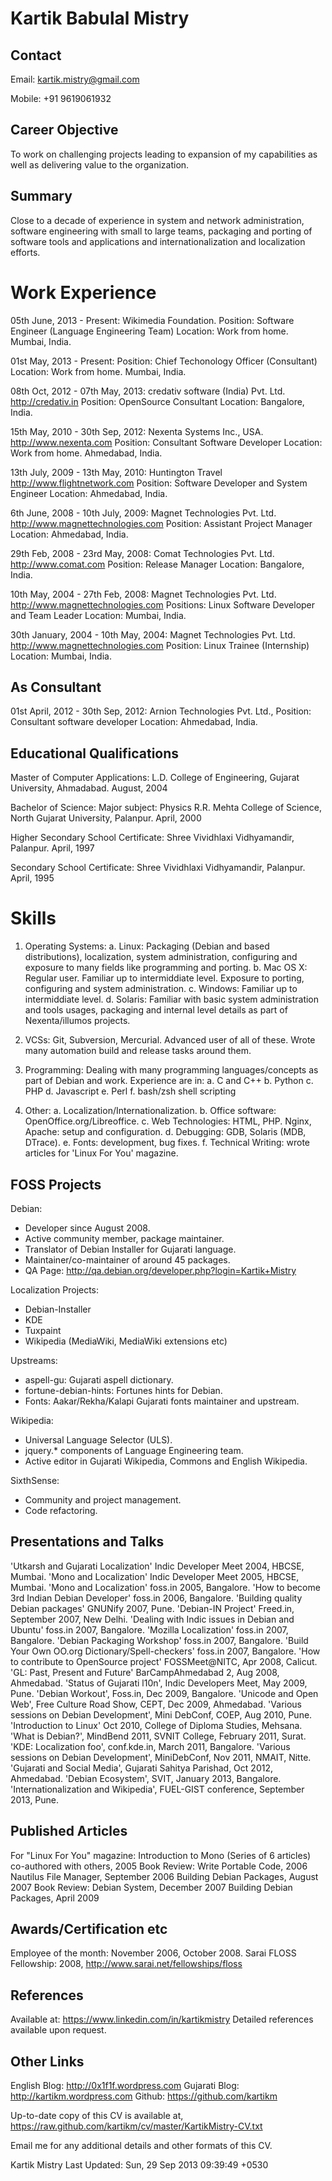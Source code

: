 Kartik Babulal Mistry
=====================

Contact
-------
 Email: kartik.mistry@gmail.com

 Mobile: +91 9619061932

Career Objective
----------------
 To work on challenging projects leading to expansion of my capabilities as
 well as delivering value to the organization.

Summary
-------
 Close to a decade of experience in system and network administration,
 software engineering with small to large teams, packaging and porting of
 software tools and applications and internationalization and localization
 efforts.

Work Experience
===============

 05th June, 2013 - Present:
  Wikimedia Foundation.
  Position: Software Engineer (Language Engineering Team)
  Location: Work from home. Mumbai, India.

 01st May, 2013 - Present:
  <Stealth Startup>
  Position: Chief Techonology Officer (Consultant)
  Location: Work from home. Mumbai, India.

 08th Oct, 2012 - 07th May, 2013:
  credativ software (India) Pvt. Ltd. <http://credativ.in>
  Position: OpenSource Consultant
  Location: Bangalore, India.

 15th May, 2010 - 30th Sep, 2012:
  Nexenta Systems Inc., USA. <http://www.nexenta.com>
  Position: Consultant Software Developer
  Location: Work from home. Ahmedabad, India.

 13th July, 2009 - 13th May, 2010:
  Huntington Travel <http://www.flightnetwork.com>
  Position: Software Developer and System Engineer
  Location: Ahmedabad, India.

 6th June, 2008 - 10th July, 2009:
  Magnet Technologies Pvt. Ltd. <http://www.magnettechnologies.com>
  Position: Assistant Project Manager
  Location: Ahmedabad, India.

 29th Feb, 2008 - 23rd May, 2008:
  Comat Technologies Pvt. Ltd. <http://www.comat.com>
  Position: Release Manager
  Location: Bangalore, India.

 10th May, 2004 - 27th Feb, 2008:
  Magnet Technologies Pvt. Ltd. <http://www.magnettechnologies.com>
  Positions: Linux Software Developer and Team Leader
  Location: Mumbai, India.

 30th January, 2004 - 10th May, 2004:
  Magnet Technologies Pvt. Ltd. <http://www.magnettechnologies.com>
  Position: Linux Trainee (Internship)
  Location: Mumbai, India.

As Consultant
-------------
 01st April, 2012 - 30th Sep, 2012:
  Arnion Technologies Pvt. Ltd.,
  Position: Consultant software developer
  Location: Ahmedabad, India.

Educational Qualifications
--------------------------
 Master of Computer Applications:
 L.D. College of Engineering, Gujarat University, Ahmadabad.
 August, 2004

 Bachelor of Science:
 Major subject: Physics
 R.R. Mehta College of Science, North Gujarat University, Palanpur.
 April, 2000

 Higher Secondary School Certificate:
 Shree Vividhlaxi Vidhyamandir, Palanpur.
 April, 1997

 Secondary School Certificate:
 Shree Vividhlaxi Vidhyamandir, Palanpur.
 April, 1995

Skills
======
 1. Operating Systems:
    a. Linux: Packaging (Debian and based distributions), localization, system
       administration, configuring and exposure to many fields like programming
       and porting.
    b. Mac OS X: Regular user. Familiar up to intermiddiate level. Exposure to
       porting, configuring and system administration.
    c. Windows: Familiar up to intermiddiate level.
    d. Solaris: Familiar with basic system administration and tools usages,
       packaging and internal level details as part of Nexenta/illumos projects.

 2. VCSs:
    Git, Subversion, Mercurial. Advanced user of all of these. Wrote
    many automation build and release tasks around them.

 3. Programming:
    Dealing with many programming languages/concepts as part of Debian and
    work. Experience are in:
    a. C and C++
    b. Python
    c. PHP
    d. Javascript
    e. Perl
    f. bash/zsh shell scripting

 4. Other:
    a. Localization/Internationalization.
    b. Office software: OpenOffice.org/Libreoffice.
    c. Web Technologies: HTML, PHP. Nginx, Apache: setup and configuration.
    d. Debugging: GDB, Solaris (MDB, DTrace).
    e. Fonts: development, bug fixes.
    f. Technical Writing: wrote articles for 'Linux For You' magazine.

FOSS Projects
-------------
 Debian:
 * Developer since August 2008.
 * Active community member, package maintainer.
 * Translator of Debian Installer for Gujarati language.
 * Maintainer/co-maintainer of around 45 packages.
 * QA Page: <http://qa.debian.org/developer.php?login=Kartik+Mistry>

 Localization Projects:
 * Debian-Installer
 * KDE
 * Tuxpaint
 * Wikipedia (MediaWiki, MediaWiki extensions etc)

 Upstreams:
 * aspell-gu: Gujarati aspell dictionary.
 * fortune-debian-hints: Fortunes hints for Debian.
 * Fonts: Aakar/Rekha/Kalapi Gujarati fonts maintainer and upstream.

 Wikipedia:
 * Universal Language Selector (ULS).
 * jquery.* components of Language Engineering team.
 * Active editor in Gujarati Wikipedia, Commons and English Wikipedia.

 SixthSense:
 * Community and project management.
 * Code refactoring.

Presentations and Talks
-----------------------
 'Utkarsh and Gujarati Localization' Indic Developer Meet 2004, HBCSE, Mumbai.
 'Mono and Localization' Indic Developer Meet 2005, HBCSE, Mumbai.
 'Mono and Localization' foss.in 2005, Bangalore.
 'How to become 3rd Indian Debian Developer' foss.in 2006, Bangalore.
 'Building quality Debian packages' GNUNify 2007, Pune.
 'Debian-IN Project' Freed.in, September 2007, New Delhi.
 'Dealing with Indic issues in Debian and Ubuntu' foss.in 2007, Bangalore.
 'Mozilla Localization' foss.in 2007, Bangalore.
 'Debian Packaging Workshop' foss.in 2007, Bangalore.
 'Build Your Own OO.org Dictionary/Spell-checkers' foss.in 2007, Bangalore.
 'How to contribute to OpenSource project' FOSSMeet@NITC, Apr 2008, Calicut.
 'GL: Past, Present and Future' BarCampAhmedabad 2, Aug 2008, Ahmedabad.
 'Status of Gujarati l10n', Indic Developers Meet, May 2009, Pune.
 'Debian Workout', Foss.in, Dec 2009, Bangalore.
 'Unicode and Open Web', Free Culture Road Show, CEPT, Dec 2009, Ahmedabad.
 'Various sessions on Debian Development', Mini DebConf, COEP, Aug 2010, Pune.
 'Introduction to Linux' Oct 2010, College of Diploma Studies, Mehsana.
 'What is Debian?', MindBend 2011, SVNIT College, February 2011, Surat.
 'KDE: Localization foo', conf.kde.in, March 2011, Bangalore.
 'Various sessions on Debian Development', MiniDebConf, Nov 2011, NMAIT, Nitte.
 'Gujarati and Social Media', Gujarati Sahitya Parishad, Oct 2012, Ahmedabad.
 'Debian Ecosystem', SVIT, January 2013, Bangalore.
 'Internationalization and Wikipedia', FUEL-GIST conference, September 2013, Pune.

Published Articles
------------------
 For "Linux For You" magazine:
  Introduction to Mono (Series of 6 articles) co-authored with others, 2005
  Book Review: Write Portable Code, 2006
  Nautilus File Manager, September 2006
  Building Debian Packages, August 2007
  Book Review: Debian System, December 2007
  Building Debian Packages, April 2009

Awards/Certification etc
------------------------
 Employee of the month: November 2006, October 2008.
 Sarai FLOSS Fellowship: 2008, http://www.sarai.net/fellowships/floss

References
----------
 Available at: https://www.linkedin.com/in/kartikmistry
 Detailed references available upon request.

Other Links
-----------
 English Blog: http://0x1f1f.wordpress.com
 Gujarati Blog: http://kartikm.wordpress.com
 Github: https://github.com/kartikm

Up-to-date copy of this CV is available at,
 https://raw.github.com/kartikm/cv/master/KartikMistry-CV.txt

Email me for any additional details and other formats of this CV.

Kartik Mistry
Last Updated: Sun, 29 Sep 2013 09:39:49 +0530
